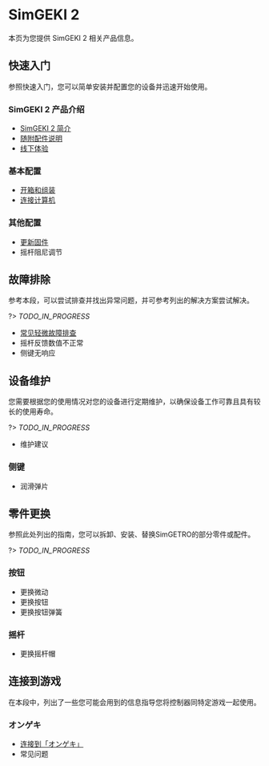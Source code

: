 # SimGEKI 2

本页为您提供 SimGEKI 2 相关产品信息。

## 快速入门

参照快速入门，您可以简单安装并配置您的设备并迅速开始使用。

### SimGEKI 2 产品介绍

- [SimGEKI 2 简介](simgeki2/manual/intro/)
- [随附配件说明](simgeki2/manual/accessorie/)
- [线下体验](simgeki2/manual/where-to-play/)

### 基本配置

- [开箱和组装](simgeki2/manual/unbox/)
- [连接计算机](simgeki2/configs/connect-to-pc/)

### 其他配置

- [更新固件](simgeki2/configs/update-firmware/)
- 摇杆阻尼调节

## 故障排除

参考本段，可以尝试排查并找出异常问题，并可参考列出的解决方案尝试解决。

?> _TODO_IN_PROGRESS_

- [常见轻微故障排查](simgeki2/troubleshooting/faq/)
- 摇杆反馈数值不正常
- 侧键无响应

## 设备维护

您需要根据您的使用情况对您的设备进行定期维护，以确保设备工作可靠且具有较长的使用寿命。

?> _TODO_IN_PROGRESS_

- 维护建议

### 侧键

- 润滑弹片

## 零件更换

参照此处列出的指南，您可以拆卸、安装、替换SimGETRO的部分零件或配件。

?> _TODO_IN_PROGRESS_

### 按钮

- 更换微动
- 更换按钮
- 更换按钮弹簧

### 摇杆

- 更换摇杆帽

## 连接到游戏

在本段中，列出了一些您可能会用到的信息指导您将控制器同特定游戏一起使用。

### オンゲキ

- [连接到「オンゲキ」](simgetro/configs/game-ongeki/)
- 常见问题
